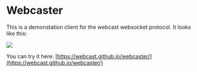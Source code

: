 # Webcaster

This is a demonstation client for the webcast websocket protocol. It looks like this:

<img src="https://raw.githubusercontent.com/webcast/webcaster/master/img/screenshot.png"/>

You can try it here: [https://webcast.github.io/webcaster/](https://webcast.github.io/webcaster/)
